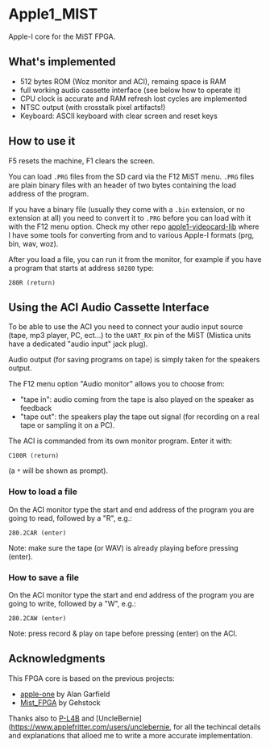 # Apple1_MIST

Apple-I core for the MiST FPGA.

## What's implemented

- 512 bytes ROM (Woz monitor and ACI), remaing space is RAM
- full working audio cassette interface (see below how to operate it)
- CPU clock is accurate and RAM refresh lost cycles are implemented
- NTSC output (with crosstalk pixel artifacts!)
- Keyboard: ASCII keyboard with clear screen and reset keys

## How to use it

F5 resets the machine, F1 clears the screen.

You can load `.PRG` files from the SD card via the F12 MiST menu. `.PRG` files
are plain binary files with an header of two bytes containing the load address
of the program.

If you have a binary file (usually they come with a `.bin` extension, or no
extension at all) you need to convert it to `.PRG` before you can load with
it with the F12 menu option. Check my other repo
[apple1-videocard-lib](https://github.com/nippur72/apple1-videocard-lib)
where I have some tools for converting from and to various Apple-I
formats (prg, bin, wav, woz).

After you load a file, you can run it from the monitor, for example
if you have a program that starts at address `$0280` type:
```
280R (return)
```

## Using the ACI Audio Cassette Interface

To be able to use the ACI you need to connect your audio input source (tape,
mp3 player, PC, ect...) to the `UART_RX` pin of the MiST (Mistica units
have a dedicated "audio input" jack plug).

Audio output (for saving programs on tape) is simply taken for the speakers output.

The F12 menu option "Audio monitor" allows you to choose from:
- "tape in": audio coming from the tape is also played on the speaker as feedback
- "tape out": the speakers play the tape out signal (for recording on a real tape or sampling it on a PC).

The ACI is commanded from its own monitor program. Enter it with:
```
C100R (return)
```
(a `*` will be shown as prompt).

### How to load a file

On the ACI monitor type the start and end address of the program you are going to read,
followed by a "R", e.g.:
````
280.2CAR (enter)
````
Note: make sure the tape (or WAV) is already playing before pressing (enter).

### How to save a file

On the ACI monitor type the start and end address of the program you are going to write,
followed by a "W", e.g.:
````
280.2CAW (enter)
````
Note: press record & play on tape before pressing (enter) on the ACI.

## Acknowledgments

This FPGA core is based on the previous projects:
- [apple-one](https://github.com/alangarf/apple-one) by Alan Garfield
- [Mist_FPGA](https://github.com/Gehstock/Mist_FPGA) by Gehstock

Thanks also to [P-L4B](https://github.com/P-L4B) and [UncleBernie](https://www.applefritter.com/users/unclebernie, for all the techincal details and explanations that alloed me to write
a more accurate implementation.

